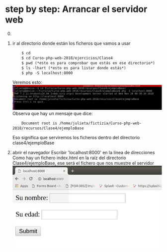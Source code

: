 step by step: Arrancar el servidor web
===
0) 

1) ir al directorio donde están los ficheros que vamos a usar

    ``` 
        $ cd 
        $ cd Curso-php-web-2018/ejercicios/Clase4
        $ pwd (*esto es para comprobar que estás en ese directorio*)
        $ ls -lhart (*esto es para listar donde estás*)
        $ php -S localhost:8000
    ```
    Veremos esto:
    ![img](imagenes/servidor_php_local.png)        
    Observa que hay un mensaje que dice:
    ``` 
        Document root is /home/julieta/fictizia/Curso-php-web-2018/recursos/Clase4/ejemploBase
    ```
    Eso significa que serviremos los ficheros dentro del directorio clase4/ejemploBase

2) abrir el navegador
    Escribir 'localhost:8000' en la línea de direcciones
    Como hay un fichero index.html en la raíz del directorio Clase4/ejemploBase, ese será el fichero que nos muestre el servidor 
    ![img](imagenes/servidor_php_local_acceso_navegador.png)

